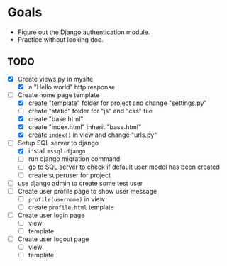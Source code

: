 # Goals

- Figure out the Django authentication module.
- Practice without looking doc.

## TODO

- [x] Create views.py in mysite
  - [x] a "Hello world" http response
- [ ] Create home page template
  - [x] create "template" folder for project and change "settings.py"
  - [ ] create "static" folder for "js" and "css" file
  - [x] create "base.html"
  - [x] create "index.html" inherit "base.html"
  - [x] create `index()` in view and change "urls.py"
- [ ] Setup SQL server to django
  - [x] install `mssql-django`
  - [ ] run django migration command
  - [ ] go to SQL server to check if default user model has been created
  - [ ] create superuser for project
- [ ] use django admin to create some test user
- [ ] Create user profile page to show user message
  - [ ] `profile(username)` in view
  - [ ] create `profile.html` template
- [ ] Create user login page
  - [ ] view
  - [ ] template
- [ ] Create user logout page
  - [ ] view
  - [ ] template